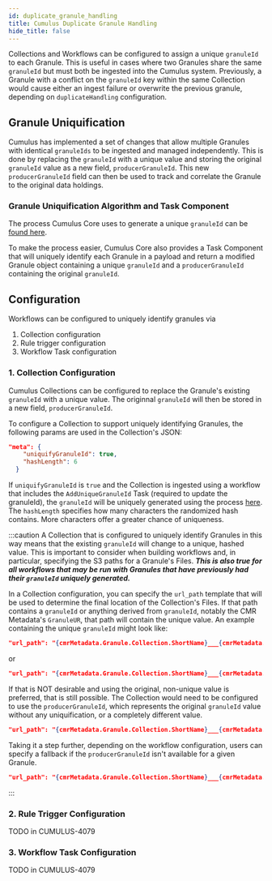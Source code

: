```yaml
---
id: duplicate_granule_handling
title: Cumulus Duplicate Granule Handling
hide_title: false
---
```


Collections and Workflows can be configured to assign a unique `granuleId` to each Granule. This is useful in cases where two Granules share the same `granuleId` but must both be ingested into the Cumulus system. Previously, a Granule with a conflict on the `granuleId` key within the same Collection would cause either an ingest failure or overwrite the previous granule, depending on `duplicateHandling` configuration.

## Granule Uniquification

Cumulus has implemented a set of changes that allow multiple Granules with identical `granuleIds` to be ingested and managed independently. This is done by replacing the `granuleId` with a unique value and storing the original `granuleId` value as a new field, `producerGranuleId`. This new `producerGranuleId` field can then be used to track and correlate the Granule to the original data holdings.

### Granule Uniquification Algorithm and Task Component

The process Cumulus Core uses to generate a unique `granuleId` can be [found here](https://github.com/nasa/cumulus/blob/master/packages/ingest/src/granule.ts#L479-L487).

To make the process easier, Cumulus Core also provides a Task Component that will uniquely identify each Granule in a payload and return a modified Granule object containing a unique `granuleId` and a `producerGranuleId` containing the original `granuleId`.

## Configuration

Workflows can be configured to uniquely identify granules via
  1. Collection configuration
  2. Rule trigger configuration
  3. Workflow Task configuration

### 1. Collection Configuration

Cumulus Collections can be configured to replace the Granule's existing `granuleId` with a unique value. The originnal `granuleId` will then be stored in a new field, `producerGranuleId`.

To configure a Collection to support uniquely identifying Granules, the following params are used in the Collection's JSON:

```json
"meta": {
    "uniquifyGranuleId": true,
    "hashLength": 6
  }
```

If `uniquifyGranuleId` is `true` and the Collection is ingested using a workflow that includes the `AddUniqueGranuleId` Task (required to update the granuleId), the `granuleId` will be uniquely generated using the process [here](https://github.com/nasa/cumulus/blob/master/packages/ingest/src/granule.ts#L479-L487). The `hashLength` specifies how many characters the randomized hash contains. More characters offer a greater chance of uniqueness.

:::caution
A Collection that is configured to uniquely identify Granules in this way means that the existing `granuleId` will change to a unique, hashed value. This is important to consider when building workflows and, in particular, specifying the S3 paths for a Granule's Files. ***This is also true for all workflows that may be run with Granules that have previously had their `granuleId` uniquely generated.***

In a Collection configuration, you can specify the `url_path` template that will be used to determine the final location of the Collection's Files. If that path contains a `granuleId` or anything derived from `granuleId`, notably the CMR Metadata's `GranuleUR`, that path will contain the unique value. An example containing the unique `granuleId` might look like:

```json
"url_path": "{cmrMetadata.Granule.Collection.ShortName}___{cmrMetadata.Granule.Collection.VersionId}/{granule.granuleId}",
```

or

```json
"url_path": "{cmrMetadata.Granule.Collection.ShortName}___{cmrMetadata.Granule.Collection.VersionId}/{cmrMetadata.Granule.GranuleUR}",
```

If that is NOT desirable and using the original, non-unique value is preferred, that is still possible. The Collection would need to be configured to use the `producerGranuleId`, which represents the original `granuleId` value without any uniquification, or a completely different value.

```json
"url_path": "{cmrMetadata.Granule.Collection.ShortName}___{cmrMetadata.Granule.Collection.VersionId}/{granule.producerGranuleId}/",
```

Taking it a step further, depending on the workflow configuration, users can specify a fallback if the `producerGranuleId` isn't available for a given Granule.

```json
"url_path": "{cmrMetadata.Granule.Collection.ShortName}___{cmrMetadata.Granule.Collection.VersionId}/{granule.producerGranuleId || granule.granuleId}",
```

:::

### 2. Rule Trigger Configuration

TODO in CUMULUS-4079

### 3. Workflow Task Configuration

TODO in CUMULUS-4079
